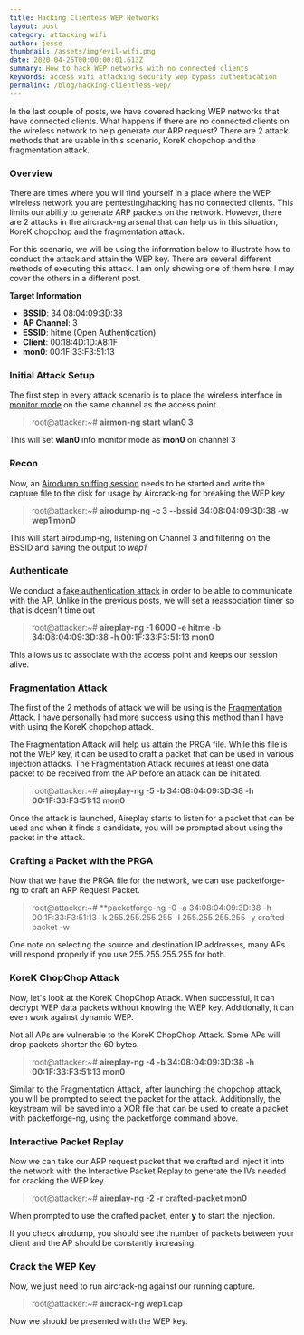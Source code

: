 ```yaml
---
title: Hacking Clientess WEP Networks
layout: post
category: attacking wifi
author: jesse
thumbnail: /assets/img/evil-wifi.png
date: 2020-04-25T00:00:00:01.613Z
summary: How to hack WEP networks with no connected clients
keywords: access wifi attacking security wep bypass authentication
permalink: /blog/hacking-clientless-wep/
---
```


In the last couple of posts, we have covered hacking WEP networks that have connected clients.  What happens if there are no connected clients on the wireless network to help generate our ARP request?  There are 2 attack methods that are usable in this scenario, KoreK chopchop and the fragmentation attack.

### Overview

There are times where you will find yourself in a place where the WEP wireless network you are pentesting/hacking has no connected clients.  This limits our ability to generate ARP packets on the network.  However, there are 2 attacks in the aircrack-ng arsenal that can help us in this situation, KoreK chopchop and the fragmentation attack.

For this scenario, we will be using the information below to illustrate how to conduct the attack and attain the WEP key.  There are several different methods of executing this attack.  I am only showing one of them here.  I may cover the others in a different post.

**Target Information**
* **BSSID**: 34:08:04:09:3D:38
* **AP Channel**: 3
* **ESSID**: hitme (Open Authentication)
* **Client**: 00:18:4D:1D:A8:1F
* **mon0**: 00:1F:33:F3:51:13

### Initial Attack Setup

The first step in every attack scenario is to place the wireless interface in [monitor mode](https://lesperance.io/attacking-wifi-commands#monitor-mode) on the same channel as the access point.

> root@attacker:~# **airmon-ng start wlan0 3**

This will set **wlan0** into monitor mode as **mon0** on channel 3

### Recon

Now, an [Airodump sniffing session](https://lesperance.io/attacking-wifi-commands#scanning-networks) needs to be started and write the capture file to the disk for usage by Aircrack-ng for breaking the WEP key

> root@attacker:~# **airodump-ng -c 3 --bssid 34:08:04:09:3D:38 -w wep1 mon0**

This will start airodump-ng, listening on Channel 3 and filtering on the BSSID and saving the output to *wep1*

### Authenticate

We conduct a [fake authentication attack](https://lesperance.io/attacking-wifi-commands#fake-authentication) in order to be able to communicate with the AP.  Unlike in the previous posts, we will set a reassociation timer so that is doesn't time out

> root@attacker:~# **aireplay-ng -1 6000 -e hitme -b 34:08:04:09:3D:38 -h 00:1F:33:F3:51:13 mon0**

This allows us to associate with the access point and keeps our session alive.

### Fragmentation Attack

The first of the 2 methods of attack we will be using is the [Fragmentation Attack](https://lesperance.io/attacking-wifi-commands#fragmentation-attack).  I have personally had more success using this method than I have with using the KoreK chopchop attack.

The Fragmentation Attack will help us attain the PRGA file.  While this file is not the WEP key, it can be used to craft a packet that can be used in various injection attacks.  The Fragmentation Attack requires at least one data packet to be received from the AP before an attack can be initiated.


> root@attacker:~# **aireplay-ng -5 -b 34:08:04:09:3D:38 -h 00:1F:33:F3:51:13 mon0**

Once the attack is launched, Aireplay starts to listen for a packet that can be used and when it finds a candidate, you will be prompted about using the packet in the attack.  

### Crafting a Packet with the PRGA

Now that we have the PRGA file for the network, we can use packetforge-ng to craft an ARP Request Packet.

> root@attacker:~# **packetforge-ng -0 -a 34:08:04:09:3D:38 -h 00:1F:33:F3:51:13 -k 255.255.255.255 -l 255.255.255.255 -y crafted-packet -w 

One note on selecting the source and destination IP addresses, many APs will respond properly if you use 255.255.255.255 for both.

### KoreK ChopChop Attack

Now, let's look at the KoreK ChopChop Attack.  When successful, it can decrypt WEP data packets without knowing the WEP key.  Additionally, it can even work against dynamic WEP.

Not all APs are vulnerable to the KoreK ChopChop Attack.  Some APs will drop packets shorter the 60 bytes.

> root@attacker:~# **aireplay-ng -4 -b 34:08:04:09:3D:38 -h 00:1F:33:F3:51:13 mon0**

Similar to the Fragmentation Attack, after launching the chopchop attack, you will be prompted to select the packet for the attack.  Additionally, the keystream will be saved into a XOR file that can be used to create a packet with packetforge-ng, using the packetforge command above.

### Interactive Packet Replay

Now we can take our ARP request packet that we crafted and inject it into the network with the Interactive Packet Replay to generate the IVs needed for cracking the WEP key.

> root@attacker:~# **aireplay-ng -2 -r crafted-packet mon0**

When prompted to use the crafted packet, enter **y** to start the injection.

If you check airodump, you should see the number of packets between your client and the AP should be constantly increasing.

### Crack the WEP Key

Now, we just need to run aircrack-ng against our running capture.

> root@attacker:~# **aircrack-ng wep1.cap**

Now we should be presented with the WEP key.

